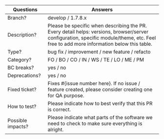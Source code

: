 <!-----------------------------------------------------------------------------
Thank you for contributing to the PrestaShop project! 

Please take the time to edit the "Answers" rows below with the necessary information.

Check out our contribution guidelines to find out how to complete it:
https://devdocs.prestashop.com/8/contribute/contribution-guidelines/#pull-requests
------------------------------------------------------------------------------>

| Questions         | Answers
| ----------------- | -------------------------------------------------------
| Branch?           | develop / 1.7.8.x
| Description?      | Please be specific when describing the PR. <br> Every detail helps: versions, browser/server configuration, specific module/theme, etc. Feel free to add more information below this table.
| Type?             | bug fix / improvement / new feature / refacto
| Category?         | FO / BO / CO / IN / WS / TE / LO / ME / PM
| BC breaks?        | yes / no
| Deprecations?     | yes / no
| Fixed ticket?     | Fixes #{issue number here}. If no issue / feature created, please consider creating one for QA purpose.
| How to test?      | Please indicate how to best verify that this PR is correct.
| Possible impacts? | Please indicate what parts of the software we need to check to make sure everything is alright.


<!-- Click the form's "Preview" button to make sure the table is functional in GitHub. Thank you! -->
